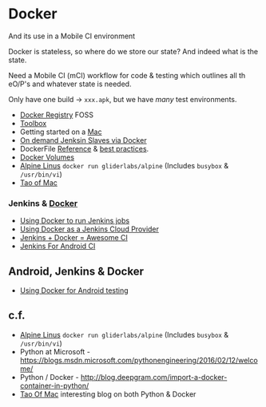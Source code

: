 # Docker

And its use in a Mobile CI environment

Docker is stateless, so where do we store our state? And indeed what is the state.

Need a Mobile CI (mCI) workflow for code & testing which outlines all th eO/P's and whatever state is needed.

Only have one build -> `xxx.apk`, but we have _many_ test environments.

 * [Docker Registry](http://www.docker.com/products/docker-registry) FOSS
 * [Toolbox](https://www.docker.com/products/docker-toolbox)
 * Getting started on a [Mac](https://docs.docker.com/mac/)
 * [On demand Jenksin Slaves via Docker](https://developer.jboss.org/people/pgier/blog/2014/06/30/on-demand-jenkins-slaves-using-docker)
 * DockerFile [Reference](https://docs.docker.com/engine/reference/builder/) &
  [best practices](https://docs.docker.com/engine/userguide/eng-image/dockerfile_best-practices/).
 * [Docker Volumes](https://docs.docker.com/engine/userguide/containers/dockervolumes/)
 * [Alpine Linus](http://alpinelinux.org/about/) `docker run gliderlabs/alpine` (Includes `busybox` & `/usr/bin/vi`)
 * [Tao of Mac](http://taoofmac.com/space/os/Linux/Docker)

### Jenkins & [Docker](./docker)

 * [Using Docker to run Jenkins jobs](https://iww.inria.fr/tech-zone/using-docker-to-run-jenkins-jobs/)
 * [Using Docker as a Jenkins Cloud Provider](http://www.nuxeo.com/blog/docker-jenkins-cloud-provider/)
 * [Jenkins + Docker = Awesome CI](https://www.theguild.nl/jenkins-docker-awesome-ci)
 * [Jenkins For Android CI](https://hub.docker.com/r/ocasta/android-jenkins/)

## Android, Jenkins & Docker

 * [Using Docker for Android testing](/docker_android)
 
## c.f.

 * [Alpine Linus](http://alpinelinux.org/about/) `docker run gliderlabs/alpine` (Includes `busybox` & `/usr/bin/vi`)
 * Python at Microsoft - https://blogs.msdn.microsoft.com/pythonengineering/2016/02/12/welcome/
 * Python / Docker - http://blog.deepgram.com/import-a-docker-container-in-python/
 * [Tao Of Mac](http://taoofmac.com/space/HomePage) interesting blog on both Python & Docker

